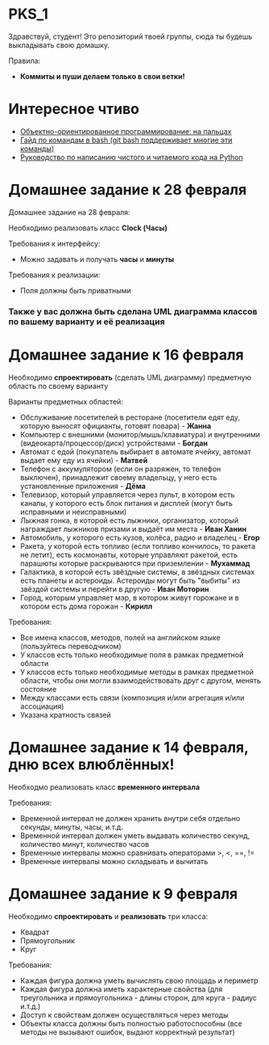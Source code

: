 # PKS_1
Здравствуй, студент! Это репозиторий твоей группы, сюда ты будешь выкладывать свою домашку.

Правила:
* **Коммиты и пуши делаем только в свои ветки!**

# Интересное чтиво
* [Объектно-ориентированное программирование: на пальцах](https://thecode.media/objective)
* [Гайд по командам в bash (git bash поддерживает многие эти команды)](https://habr.com/ru/companies/ruvds/articles/445270/)
* [Руководство по написанию чистого и читаемого кода на Python](https://egorovegor.ru/python-pep8/)

# Домашнее задание к 28 февраля
Домашнее задание на 28 февраля:

Необходимо реализовать класс **Clock (Часы)**

Требования к интерфейсу: 
* Можно задавать и получать **часы** и **минуты**

Требования к реализации:
* Поля должны быть приватными

### **Также у вас должна быть сделана UML диаграмма классов по вашему варианту и её реализация**


# Домашнее задание к 16 февраля
Необходимо **спроектировать** (сделать UML диаграмму) предметную область по своему варианту

Варианты предметных областей:
* Обслуживание посетителей в ресторане (посетители едят еду, которую выносят официанты, готовят повара) - **Жанна**
* Компьютер с внешними (монитор/мышь/клавиатура) и внутренними (видеокарта/процессор/диск) устройствами - **Богдан**
* Автомат с едой (покупатель выбирает в автомате ячейку, автомат выдает ему еду из ячейки) - **Матвей**
* Телефон с аккумулятором (если он разряжен, то телефон выключен), принадлежит своему владельцу, у него есть установленные приложения - **Дёма**
* Телевизор, который управляется через пульт, в котором есть каналы, у которого есть блок питания и дисплей (могут быть исправными и неисправными)
* Лыжная гонка, в которой есть лыжники, организатор, который награждает лыжников призами и выдаёт им места - **Иван Ханин**
* Автомобиль, у которого есть кузов, колёса, радио и владелец - **Егор**
* Ракета, у которой есть топливо (если топливо кончилось, то ракета не летит), есть космонавты, которые управляют ракетой, есть парашюты которые раскрываются при приземлении - **Мухаммад**
* Галактика, в которой есть звёздные системы, в звёздных системах есть планеты и астероиды. Астероиды могут быть "выбиты" из звёздой системы и перейти в другую - **Иван Моторин**
* Город, которым управляет мэр, в котором живут горожане и в котором есть дома горожан - **Кирилл**

Требования:
* Все имена классов, методов, полей на английском языке (пользуйтесь переводчиком)
* У классов есть только необходимые поля в рамках предметной области
* У классов есть только необходимые методы в рамках предметной области, чтобы они могли взаимодействовать друг с другом, менять состояние
* Между классами есть связи (композиция и/или агрегация и/или ассоциация)
* Указана кратность связей

# Домашнее задание к 14 февраля, дню всех влюблённых!
Необходмо реализовать класс **временного интервала**

Требования:
* Временной интервал не должен хранить внутри себя отдельно секунды, минуты, часы, и.т.д.
* Временной интервал должен уметь выдавать количество секунд, количество минут, количество часов
* Временные интервалы можно сравнивать операторами >, <, ==, !=
* Временные интервалы можно складывать и вычитать

# Домашнее задание к 9 февраля
Необходимо **спроектировать** и **реализовать** три класса:
* Квадрат
* Прямоугольник
* Круг

Требования:
* Каждая фигура должна уметь вычислять свою площадь и периметр
* Каждая фигура должна иметь характерные свойства (для треугольника и прямоугольника - длины сторон, для круга - радиус и.т.д.)
* Доступ к свойствам должен осуществляться через методы
* Объекты класса должны быть полностью работоспособны (все методы не вызывают ошибок, выдают корректный результат)
